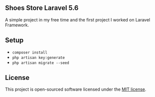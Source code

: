 ## Shoes Store Laravel 5.6

A simple project in my free time and the first project I worked on Laravel Framework.

## Setup

- `composer install`
- `php artisan key:generate`
- `php artisan migrate --seed`

## License

This project is open-sourced software licensed under the [MIT license](https://opensource.org/licenses/MIT).
